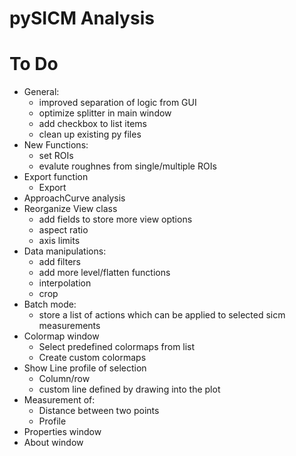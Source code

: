 # pySICM Analysis

# To Do
- General:
  - improved separation of logic from GUI 
  - optimize splitter in main window
  - add checkbox to list items
  - clean up existing py files
- New Functions:
  - set ROIs 
  - evalute roughnes from single/multiple ROIs
- Export function
  - Export 
- ApproachCurve analysis
- Reorganize View class
  - add fields to store more view options
  - aspect ratio
  - axis limits
- Data manipulations:
  - add filters
  - add more level/flatten functions
  - interpolation
  - crop
- Batch mode:
  - store a list of actions which can be applied to selected sicm measurements
- Colormap window
  - Select predefined colormaps from list
  - Create custom colormaps
- Show Line profile of selection
  - Column/row
  - custom line defined by drawing into the plot
- Measurement of:
  - Distance between two points
  - Profile
- Properties window
- About window